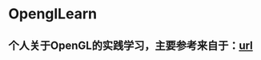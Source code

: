 # OpenglLearn

## 个人关于OpenGL的实践学习，主要参考来自于：[url](https://learnopengl-cn.github.io/01%20Getting%20started/07%20Transformations/#glm)
